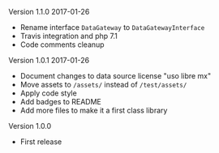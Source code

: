 Version 1.1.0 2017-01-26
- Rename interface `DataGateway` to `DataGatewayInterface`
- Travis integration and php 7.1
- Code comments cleanup

Version 1.0.1 2017-01-26
- Document changes to data source license "uso libre mx"
- Move assets to `/assets/` instead of `/test/assets/`
- Apply code style
- Add badges to README
- Add more files to make it a first class library

Version 1.0.0
- First release
